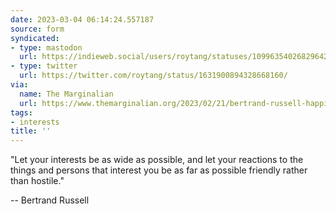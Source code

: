 ```yaml
---
date: 2023-03-04 06:14:24.557187
source: form
syndicated:
- type: mastodon
  url: https://indieweb.social/users/roytang/statuses/109963540268296428
- type: twitter
  url: https://twitter.com/roytang/status/1631900894328668160/
via:
  name: The Marginalian
  url: https://www.themarginalian.org/2023/02/21/bertrand-russell-happiness/
tags:
- interests
title: ''
---
```


"Let your interests be as wide as possible, and let your reactions to the things and persons that interest you be as far as possible friendly rather than hostile."

-- Bertrand Russell